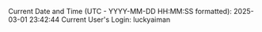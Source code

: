 Current Date and Time (UTC - YYYY-MM-DD HH:MM:SS formatted): 2025-03-01 23:42:44
Current User's Login: luckyaiman
